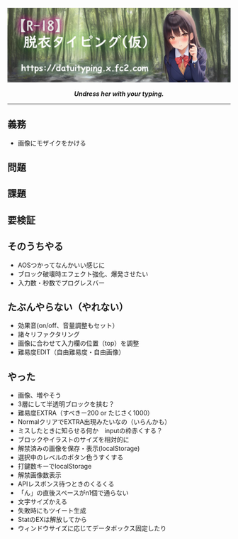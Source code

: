 ![alt](./banner.png)
  
***<div align="center">Undress her with your typing.</div>***
  
  
---
  
  
## 義務
* 画像にモザイクをかける
  
## 問題
  
## 課題

## 要検証

## そのうちやる
* AOSつかってなんかいい感じに
* ブロック破壊時エフェクト強化、爆発させたい
* 入力数・秒数でプログレスバー
  
## たぶんやらない（やれない）
* 効果音(on/off、音量調整もセット）
* 諸々リファクタリング
* 画像に合わせて入力欄の位置（top）を調整
* 難易度EDIT（自由難易度・自由画像）

## やった
* 画像、増やそう
* 3層にして半透明ブロックを挟む？
* 難易度EXTRA（すべきー200 or たじさく1000）
* NormalクリアでEXTRA出現みたいなの（いらんかも）
* ミスしたときに知らせる何か　inputの枠赤くする？
* ブロックやイラストのサイズを相対的に
* 解禁済みの画像を保存・表示(localStorage)
* 選択中のレベルのボタン色うすくする
* 打鍵数キーでlocalStorage
* 解禁画像数表示
* APIレスポンス待つときのくるくる
* 「ん」の直後スペースがn1個で通らない
* 文字サイズかえる
* 失敗時にもツイート生成
* StatのEXは解放してから
* ウィンドウサイズに応じてデータボックス固定したり
